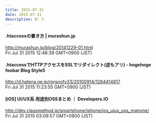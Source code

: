 ```yaml
---
title: 2015-07-31
date: 2015-07-31
description: B! 3
---
```


#### .htaccessの書き方 | murashun.jp
http://murashun.jp/blog/20141229-01.html<br>
Fri Jul 31 2015 12:48:39 GMT+0900 (JST)<br>


#### .htaccessでHTTPアクセスをSSLでリダイレクト(逆もアリ) - hogehoge foobar Blog Style5
http://d.hatena.ne.jp/mrgoofy33/20100914/1284414817<br>
Fri Jul 31 2015 11:23:55 GMT+0900 (JST)<br>


#### [iOS] UI/UX系 用途別OSSまとめ ｜ Developers.IO
http://dev.classmethod.jp/smartphone/iphone/ios_uiux_oss_matome/<br>
Fri Jul 31 2015 03:09:57 GMT+0900 (JST)<br>


